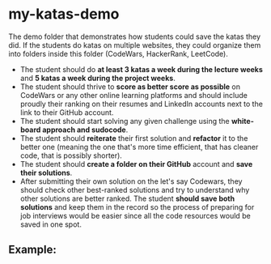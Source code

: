 # my-katas-demo
The demo folder that demonstrates how students could save the katas they did. 
If the students do katas on multiple websites, they could organize them into folders inside this folder (CodeWars, HackerRank, LeetCode).

- The student should do **at least 3 katas a week during the lecture weeks** and **5 katas a week during the project weeks**.
- The student should thrive to **score as better score as possible** on CodeWars or any other online learning platforms and should include proudly their ranking on their resumes and LinkedIn accounts next to the link to their GitHub account.
- The student should start solving any given challenge using the **white-board approach and sudocode**.
- The student should **reiterate** their first solution and **refactor** it to the better one (meaning the one that's more time efficient, that
has cleaner code, that is possibly shorter).
- The student should **create a folder on their GitHub** account and **save their solutions**. 
- After submitting their own solution on the let's say Codewars, they should check other best-ranked solutions and try to understand why other solutions are better ranked. The student **should save both solutions** and keep them in the record so the process of preparing for job interviews would be easier since all the code resources would be saved in one spot.

## Example:
```js

```
